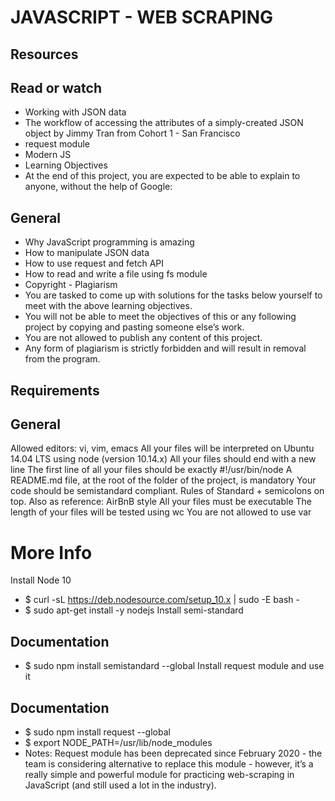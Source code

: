 # JAVASCRIPT - WEB SCRAPING

## Resources
## Read or watch
- Working with JSON data
- The workflow of accessing the attributes of a simply-created JSON object by Jimmy Tran from Cohort 1 - San Francisco
- request module
- Modern JS
- Learning Objectives
- At the end of this project, you are expected to be able to explain to anyone, without the help of Google:

## General
- Why JavaScript programming is amazing
- How to manipulate JSON data
- How to use request and fetch API
- How to read and write a file using fs module
- Copyright - Plagiarism
- You are tasked to come up with solutions for the tasks below yourself to meet with the above learning objectives.
- You will not be able to meet the objectives of this or any following project by copying and pasting someone else’s work.
- You are not allowed to publish any content of this project.
- Any form of plagiarism is strictly forbidden and will result in removal from the program.
## Requirements
## General
Allowed editors: vi, vim, emacs
All your files will be interpreted on Ubuntu 14.04 LTS using node (version 10.14.x)
All your files should end with a new line
The first line of all your files should be exactly #!/usr/bin/node
A README.md file, at the root of the folder of the project, is mandatory
Your code should be semistandard compliant. Rules of Standard + semicolons on top. Also as reference: AirBnB style
All your files must be executable
The length of your files will be tested using wc
You are not allowed to use var
# More Info
Install Node 10
- $ curl -sL https://deb.nodesource.com/setup_10.x | sudo -E bash -
- $ sudo apt-get install -y nodejs
Install semi-standard
## Documentation

- $ sudo npm install semistandard --global
Install request module and use it
## Documentation

- $ sudo npm install request --global
- $ export NODE_PATH=/usr/lib/node_modules
- Notes: Request module has been deprecated since February 2020 - the team is considering alternative to replace this module - however, it’s a really simple and powerful module for practicing web-scraping in JavaScript (and still used a lot in the industry).
